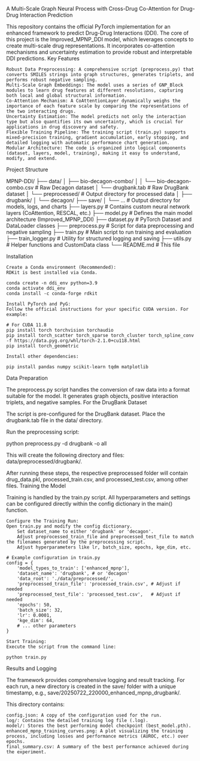 A Multi-Scale Graph Neural Process with Cross-Drug Co-Attention for Drug-Drug Interaction Prediction

This repository contains the official PyTorch implementation for an enhanced framework to predict Drug-Drug Interactions (DDI). The core of this project is the Improved_MPNP_DDI model, which leverages concepts to create multi-scale drug representations. It incorporates co-attention mechanisms and uncertainty estimation to provide robust and interpretable DDI predictions.
Key Features

    Robust Data Preprocessing: A comprehensive script (preprocess.py) that converts SMILES strings into graph structures, generates triplets, and performs robust negative sampling.
    Multi-Scale Graph Embeddings: The model uses a series of GNP_Block modules to learn drug features at different resolutions, capturing both local and global structural information.
    Co-Attention Mechanism: A CoAttentionLayer dynamically weighs the importance of each feature scale by comparing the representations of the two interacting drugs.
    Uncertainty Estimation: The model predicts not only the interaction type but also quantifies its own uncertainty, which is crucial for applications in drug discovery and safety.
    Flexible Training Pipeline: The training script (train.py) supports mixed-precision training, gradient accumulation, early stopping, and detailed logging with automatic performance chart generation.
    Modular Architecture: The code is organized into logical components (dataset, layers, model, training), making it easy to understand, modify, and extend.

Project Structure

MPNP-DDI/
├── data/
│   ├── bio-decagon-combo/
│   │   └── bio-decagon-combo.csv   # Raw Decagon dataset
│   └── drugbank.tab                # Raw DrugBank dataset
│   └── preprocessed/               # Output directory for processed data
│       ├── drugbank/
│       └── decagon/
├── save/
│   └── ...                         # Output directory for models, logs, and charts
├── layers.py                       # Contains custom neural network layers (CoAttention, RESCAL, etc.)
├── model.py                        # Defines the main model architecture (Improved_MPNP_DDI)
├── dataset.py                      # PyTorch Dataset and DataLoader classes
├── preprocess.py                   # Script for data preprocessing and negative sampling
├── train.py                        # Main script to run training and evaluation
├── train_logger.py                 # Utility for structured logging and saving
├── utils.py                        # Helper functions and CustomData class
└── README.md                       # This file

Installation

    Create a Conda environment (Recommended):
    RDKit is best installed via Conda.

    conda create -n ddi_env python=3.9
    conda activate ddi_env
    conda install -c conda-forge rdkit

    Install PyTorch and PyG:
    Follow the official instructions for your specific CUDA version. For example:

    # For CUDA 11.8
    pip install torch torchvision torchaudio
    pip install torch_scatter torch_sparse torch_cluster torch_spline_conv -f https://data.pyg.org/whl/torch-2.1.0+cu118.html
    pip install torch_geometric

    Install other dependencies:

    pip install pandas numpy scikit-learn tqdm matplotlib

Data Preparation

The preprocess.py script handles the conversion of raw data into a format suitable for the model. It generates graph objects, positive interaction triplets, and negative samples.
For the DrugBank Dataset

The script is pre-configured for the DrugBank dataset. Place the drugbank.tab file in the data/ directory.

Run the preprocessing script:

python preprocess.py -d drugbank -o all

This will create the following directory and files: data/preprocessed/drugbank/.

After running these steps, the respective preprocessed folder will contain drug_data.pkl, processed_train.csv, and processed_test.csv, among other files.
Training the Model

Training is handled by the train.py script. All hyperparameters and settings can be configured directly within the config dictionary in the main() function.

    Configure the Training Run:
    Open train.py and modify the config dictionary.
        Set dataset_name to either 'drugbank' or 'decagon'.
        Adjust preprocessed_train_file and preprocessed_test_file to match the filenames generated by the preprocessing script.
        Adjust hyperparameters like lr, batch_size, epochs, kge_dim, etc.

    # Example configuration in train.py
    config = {
        'model_types_to_train': ['enhanced_mpnp'],
        'dataset_name': 'drugbank', # or 'decagon'
        'data_root': './data/preprocessed/',
        'preprocessed_train_file': 'processed_train.csv', # Adjust if needed
        'preprocessed_test_file': 'processed_test.csv',   # Adjust if needed
        'epochs': 50,
        'batch_size': 32,
        'lr': 0.0001,
        'kge_dim': 64,
        # ... other parameters
    }

    Start Training:
    Execute the script from the command line:

    python train.py

Results and Logging

The framework provides comprehensive logging and result tracking. For each run, a new directory is created in the save/ folder with a unique timestamp, e.g., save/20250722_220000_enhanced_mpnp_drugbank/.

This directory contains:

    config.json: A copy of the configuration used for the run.
    log/: Contains the detailed training log file (.log).
    model/: Stores the best performing model checkpoint (best_model.pth).
    enhanced_mpnp_training_curves.png: A plot visualizing the training process, including losses and performance metrics (AUROC, etc.) over epochs.
    final_summary.csv: A summary of the best performance achieved during the experiment.
